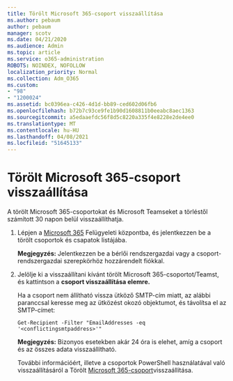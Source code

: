 ```yaml
---
title: Törölt Microsoft 365-csoport visszaállítása
ms.author: pebaum
author: pebaum
manager: scotv
ms.date: 04/21/2020
ms.audience: Admin
ms.topic: article
ms.service: o365-administration
ROBOTS: NOINDEX, NOFOLLOW
localization_priority: Normal
ms.collection: Adm_O365
ms.custom:
- "98"
- "1200024"
ms.assetid: bc0396ea-c426-4d1d-bb89-ced602d06fb6
ms.openlocfilehash: b72b7c93ce9fe1b90d1608811b0eeabc8aec1363
ms.sourcegitcommit: a5edaaefdc56f8d5c8220a335f4e8228e2de4ee0
ms.translationtype: MT
ms.contentlocale: hu-HU
ms.lasthandoff: 04/08/2021
ms.locfileid: "51645133"
---
```

# <a name="restore-a-deleted-microsoft-365-group"></a>Törölt Microsoft 365-csoport visszaállítása

A törölt Microsoft 365-csoportokat és Microsoft Teamseket a törléstől számított 30 napon belül visszaállíthatja.

1. Lépjen a [Microsoft 365](https://aka.ms/RestoreDeletedGroup) Felügyeleti központba, és jelentkezzen be a törölt csoportok és csapatok listájába.

    **Megjegyzés:** Jelentkezzen be a bérlői rendszergazdai vagy a csoport-rendszergazdai szerepkörhöz hozzárendelt fiókkal.

1. Jelölje ki a visszaállítani kívánt törölt Microsoft 365-csoportot/Teamst, és kattintson a **csoport visszaállítása elemre.**

    Ha a csoport nem állítható vissza ütköző SMTP-cím miatt, az alábbi paranccsal keresse meg az ütközést okozó objektumot, és távolítsa el az SMTP-címet:

    `Get-Recipient -Filter "EmailAddresses -eq '<conflictingsmtpaddress>'"`

    **Megjegyzés:** Bizonyos esetekben akár 24 óra is elehet, amíg a csoport és az összes adata visszaállítható.

    További információért, illetve a csoportok PowerShell használatával való visszaállításáról a Törölt [Microsoft 365-csoport](https://go.microsoft.com/fwlink/?linkid=867802)visszaállítása.